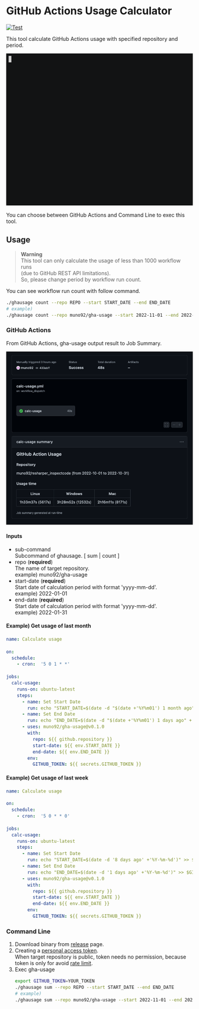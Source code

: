 # GitHub Actions Usage Calculator

[![Test](https://github.com/muno92/gha-usage/actions/workflows/test.yml/badge.svg)](https://github.com/muno92/gha-usage/actions/workflows/test.yml)

This tool calculate GitHub Actions usage with specified repository and period.  

![sample usage](./assets/sample_usage.gif)

You can choose between GitHub Actions and Command Line to exec this tool.

## Usage

> **Warning**  
> This tool can only calculate the usage of less than 1000 workflow runs  
> (due to GitHub REST API limitations).  
> So, please change period by workflow run count.

You can see workflow run count with follow command.

```bash
./ghausage count --repo REPO --start START_DATE --end END_DATE
# example)
./ghausage count --repo muno92/gha-usage --start 2022-11-01 --end 2022-11-30
```

### GitHub Actions

From GitHub Actions, gha-usage output result to Job Summary.

![job summary example](./assets/job_summary.png)

#### Inputs

- sub-command  
  Subcommand of ghausage. \[ sum | count ]
- repo (**required**)  
  The name of target repository.  
  example) muno92/gha-usage
- start-date (**required**)  
  Start date of calculation period with format 'yyyy-mm-dd'.  
  example) 2022-01-01
- end-date (**required**)  
  Start date of calculation period with format 'yyyy-mm-dd'.  
  example) 2022-01-31

#### Example) Get usage of last month

```yaml
name: Calculate usage

on:
  schedule:
    - cron:  '5 0 1 * *'
    
jobs:
  calc-usage:
    runs-on: ubuntu-latest
    steps:
      - name: Set Start Date
        run: echo "START_DATE=$(date -d "$(date +'%Y%m01') 1 month ago" +'%Y-%m-%d')" >> $GITHUB_ENV
      - name: Set End Date
        run: echo "END_DATE=$(date -d "$(date +'%Y%m01') 1 days ago" +'%Y-%m-%d')" >> $GITHUB_ENV
      - uses: muno92/gha-usage@v0.1.0
        with:
          repo: ${{ github.repository }}
          start-date: ${{ env.START_DATE }}
          end-date: ${{ env.END_DATE }}
        env:
          GITHUB_TOKEN: ${{ secrets.GITHUB_TOKEN }}
```

#### Example) Get usage of last week

```yaml
name: Calculate usage

on:
  schedule:
    - cron:  '5 0 * * 0'
    
jobs:
  calc-usage:
    runs-on: ubuntu-latest
    steps:
      - name: Set Start Date
        run: echo "START_DATE=$(date -d '8 days ago' +'%Y-%m-%d')" >> $GITHUB_ENV
      - name: Set End Date
        run: echo "END_DATE=$(date -d '1 days ago' +'%Y-%m-%d')" >> $GITHUB_ENV
      - uses: muno92/gha-usage@v0.1.0
        with:
          repo: ${{ github.repository }}
          start-date: ${{ env.START_DATE }}
          end-date: ${{ env.END_DATE }}
        env:
          GITHUB_TOKEN: ${{ secrets.GITHUB_TOKEN }}
```

### Command Line

1. Download binary from [release](https://github.com/muno92/gha-usage/releases) page.
2. Creating a [personal access token](https://docs.github.com/ja/authentication/keeping-your-account-and-data-secure/creating-a-personal-access-token).  
  When target repository is public, token needs no permission, because token is only for avoid [rate limit](https://docs.github.com/en/rest/overview/resources-in-the-rest-api#rate-limiting).
3. Exec gha-usage  
   ```bash
   export GITHUB_TOKEN=YOUR_TOKEN
   ./ghausage sum --repo REPO --start START_DATE --end END_DATE
   # example)
   ./ghausage sum --repo muno92/gha-usage --start 2022-11-01 --end 2022-11-30
   ```
